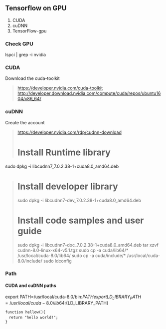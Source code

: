 ## Tensorflow on GPU

1. CUDA
1. cuDNN
1. TensorFlow-gpu


### Check GPU
lspci | grep -i nvidia

### CUDA
Download the cuda-toolkit
> https://developer.nvidia.com/cuda-toolkit
> http://developer.download.nvidia.com/compute/cuda/repos/ubuntu1604/x86_64/

### cuDNN
Create the account
> https://developer.nvidia.com/rdp/cudnn-download
> # Install Runtime library
sudo dpkg -i libcudnn7_7.0.2.38-1+cuda8.0_amd64.deb
> # Install developer library
> sudo dpkg -i libcudnn7-dev_7.0.2.38-1+cuda8.0_amd64.deb
> # Install code samples and user guide
> sudo dpkg -i libcudnn7-doc_7.0.2.38-1+cuda8.0_amd64.deb
> tar xzvf cudnn-8.0-linux-x64-v5.1.tgz
> sudo cp -a cuda/lib64/* /usr/local/cuda-8.0/lib64/
> sudo cp -a cuda/include/* /usr/local/cuda-8.0/include/
> sudo ldconfig


### Path
#### CUDA and cuDNN paths
export PATH=/usr/local/cuda-8.0/bin:${PATH}  
export LD_LIBRARY_PATH=/usr/local/cuda-8.0/lib64:${LD_LIBRARY_PATH}
```
function hellow(){
　return "hello world!";
}
```
